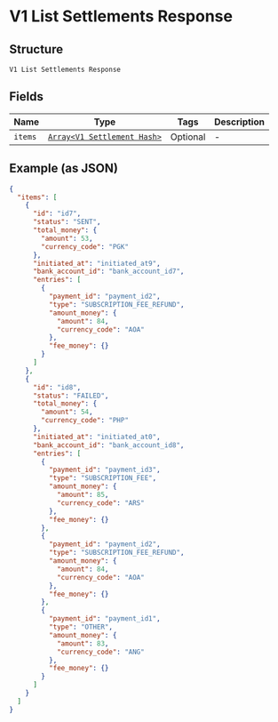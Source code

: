 
# V1 List Settlements Response

## Structure

`V1 List Settlements Response`

## Fields

| Name | Type | Tags | Description |
|  --- | --- | --- | --- |
| `items` | [`Array<V1 Settlement Hash>`](../../doc/models/v1-settlement.md) | Optional | - |

## Example (as JSON)

```json
{
  "items": [
    {
      "id": "id7",
      "status": "SENT",
      "total_money": {
        "amount": 53,
        "currency_code": "PGK"
      },
      "initiated_at": "initiated_at9",
      "bank_account_id": "bank_account_id7",
      "entries": [
        {
          "payment_id": "payment_id2",
          "type": "SUBSCRIPTION_FEE_REFUND",
          "amount_money": {
            "amount": 84,
            "currency_code": "AOA"
          },
          "fee_money": {}
        }
      ]
    },
    {
      "id": "id8",
      "status": "FAILED",
      "total_money": {
        "amount": 54,
        "currency_code": "PHP"
      },
      "initiated_at": "initiated_at0",
      "bank_account_id": "bank_account_id8",
      "entries": [
        {
          "payment_id": "payment_id3",
          "type": "SUBSCRIPTION_FEE",
          "amount_money": {
            "amount": 85,
            "currency_code": "ARS"
          },
          "fee_money": {}
        },
        {
          "payment_id": "payment_id2",
          "type": "SUBSCRIPTION_FEE_REFUND",
          "amount_money": {
            "amount": 84,
            "currency_code": "AOA"
          },
          "fee_money": {}
        },
        {
          "payment_id": "payment_id1",
          "type": "OTHER",
          "amount_money": {
            "amount": 83,
            "currency_code": "ANG"
          },
          "fee_money": {}
        }
      ]
    }
  ]
}
```

